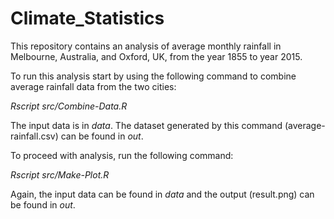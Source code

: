 # Climate_Statistics

This repository contains an analysis of average monthly rainfall in Melbourne, Australia, and Oxford, UK, from the year 1855 to year 2015.

To run this analysis start by using the following command to combine average rainfall data from the two cities:

  *Rscript src/Combine-Data.R*
  
The input data is in *data*. The dataset generated by this command (average-rainfall.csv) can be found in *out*.

To proceed with analysis, run the following command:

  *Rscript src/Make-Plot.R*
 
 Again, the input data can be found in *data* and the output (result.png) can be found in *out*.
